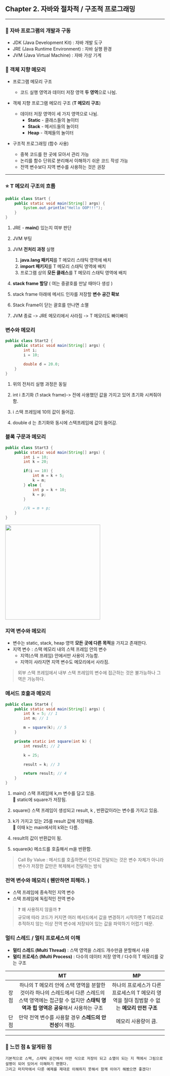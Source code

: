 ## Chapter 2. 자바와 절차적 / 구조적 프로그래밍

---

###  📍 자바 프로그램의 개발과 구동

- JDK (Java Development Kit) : 자바 개발 도구
- JRE (Java Runtime Environment) : 자바 실행 환경
- JVM (Java Virtual Machine) : 자바 가상 기계


###  📍 객체 지향 메모리

* 프로그램 메모리 구조 
  * 코드 실행 영역과 데이터 저장 영역 **두 영역**으로 나뉨.


* 객체 지향 프로그램 메모리 구조 (**T 메모리 구조**) 
  * 데이터 저장 영역이 세 가지 영역으로 나뉨.
    * **Static** - 클래스들의 놀이터
    * **Stack** - 메서드들의 놀이터
    * **Heap** - 객체들의 놀이터


* 구조적 프로그래밍 (함수 사용) 
  * 중복 코드를 한 곳에 모아서 관리 가능 
  * 논리를 함수 단위로 분리해서 이해하기 쉬운 코드 작성 가능   
  * 전역 변수보다 지역 변수를 사용하는 것은 권장

---
### ⭐️ T 메모리 구조의 흐름

```java
public class Start {
	public static void main(String[] args) {
		System.out.println("Hello OOP!!!");
	}
}
```

1. JRE - **main(**) 있는지 여부 판단 


2. JVM 부팅


3. JVM **전처리 과정** 실행
   1. **java.lang 패키지**를 T 메모리 스태틱 영역에 배치
   2. **import 패키지**를 T 메모리 스태틱 영역에 배치 
   3. 프로그램 상의 **모든 클래스**를 T 메모리 스태틱 영역에 배치


4. **stack frame 할당** ( 여는 중괄호를 만날 때마다 생성 )


5. stack frame 아래에 메서드 인자를 저장할 **변수 공간 확보** 


6. Stack Frame이 닫는 괄호를 만나면 소멸


7. JVM 종료 -> JRE 메모리에서 사라짐 -> T 메모리도 빠이빠이

### 변수와 메모리

```java
public class Start2 {
	public static void main(String[] args) {
		int i;
		i = 10;

		double d = 20.0;
	}
}
```
1. 위의 전처리 실행 과정은 동일


2. int i 초기화 (1 stack frame)-> 전에 사용했던 값을 가지고 있어 초기화 시켜줘야함.


3. i 스택 프레임에 10의 값이 들어감.


4. double d 는 초기화와 동시에 스택프레임에 값이 들어감.

### 블록 구문과 메모리

```java
public class Start3 {
	public static void main(String[] args) {
		int i = 10;
		int k = 20;

		if(i == 10) {
			int m = k + 5;
			k = m;
		} else {
			int p = k + 10;
			k = p;
		}

		//k = m + p;
	}
}
```

<img src="https://user-images.githubusercontent.com/84395062/235965149-5da19319-cc59-4498-bc81-e42156fa6bca.jpg" width="300px" />

### 지역 변수와 메모리 

- 변수는 static, stack, heap 영역 **모든 곳에 다른 목적**을 가지고 존재한다.
- 지역 변수 : 스택 메모리 내의 스텍 프레임 안의 변수
  - 지역(스택 프레임) 안에서만 사용이 가능함.
  - 지역이 사라지면 지역 변수도 메모리에서 사라짐.

> 외부 스택 프레임에서 내부 스택 프레임의 변수에 접근하는 것은 불가능하나 그 역은 가능하다.


### 메서드 호출과 메모리

```java
public class Start4 {
    public static void main(String[] args) {
        int k = 5; // 1
        int m; // 1

        m = square(k); // 5
    }

    private static int square(int k) {
        int result; // 2

        k = 25; 

        result = k; // 3

        return result; // 4
    }
}
```

1. main() 스택 프레임에 k,m 변수를 담고 있음. </br>
   🚨 static에 square가 저장됨.

2. square() 스택 프레임이 생성되고 result, k , 반환값이라는 변수를 가지고 있음.


3. k가 가지고 있는 25를 result 값에 저장해줌. </br>
   🚨 이때 k는 main에서의 k와는 다름.


4. result의 값이 반환값이 됨. 


5. square(k) 메소드를 호출해서 m을 반환함. 

> Call By Value : 메서드를 호출하면서 인자로 전달되는 것은 변수 자체가 아니라 변수가 저장한 값만은 복제해서 전달하는 방식

### 전역 변수와 메모리 ( 웬만하면 피해라. )

- 스택 프레임에 종속적인 지역 변수
- 스택 프레임에 독립적인 전역 변수


> ❓ 왜 사용하지 않을까 ❓</br>
규모에 따라 코드가 커지면 여러 메서드에서 값을 변경하기 시작하면 T 메모리로 추적하지 않는 이상 전역 변수에 저장되어 있는 값을 파악하기 어렵기 때문.


### 멀티 스레드 / 멀티 프로세스의 이해

- **멀티 스레드 (Multi Thread)** : 스택 영역을 스레드 개수만큼 분할해서 사용
- **멀티 프로세스 (Multi Process)** : 다수의 데이터 저장 영역 / 다수의 T 메모리를 갖는 구조

|      |                                               MT                                               |                           MP                            |
|:----:|:----------------------------------------------------------------------------------------------:|:-------------------------------------------------------:|
|  장점  | 하나의 T 메모리 안에 스택 영역을 분할한 것이라 하나의 스레드에서 다른 스레드의 스택 영역에는 접근할 수 없지만 **스태틱 영역과 힙 영역은 공유**해서 사용하는 구조 | 하나의 프로세스가 다른 프로세스의 T 메모리 영역을 절대 침범할 수 없는 **메모리 안전 구조**  |
|  단점  |                               만약 전역 변수를 사용할 경우 **스레드의 안전성**이 깨짐.                               |                       메모리 사용량이 큼.                       |

---
### 🌱 느낀 점 & 알게된 점
    기본적으로 스택, 스태틱 공간에서 어떤 식으로 저장이 되고 소멸이 되는 지 책에서 그림으로 설명이 되어 있어서 이해하기 편했다.
    그리고 마지막에서 다룬 예제를 제대로 이해하지 못해서 함께 이야기 해봤으면 좋겠다! 
